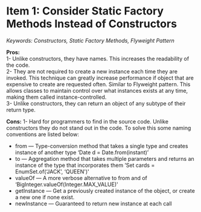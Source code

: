 # Item 1: Consider Static Factory Methods Instead of Constructors
*Keywords: Constructors, Static Factory Methods, Flyweight Pattern*

**Pros:**  
1- Unlike constructors, they have names. This increases the readability of the code.  
2- They are not required to create a new instance each time they are invoked. This technique can greatly increase performance if object that are expensive to create are requested often. Similar to Flyweight pattern. This allows classes to maintain control over what instances exists at any time, making them called instance-controlled.  
3- Unlike constructors, they can return an object of any subtype of their return type.  

**Cons:**
1- Hard for programmers to find in the source code. Unlike constructors they do not stand out in the code. To solve this some naming conventions are listed below:
* from — Type-conversion method that takes a single type and creates instance of another type ‘Date d = Date.from(instant)’
* to — Aggregation method that takes multiple parameters and returns an instance of the type that incorporates them ’Set<Rank> cards = EnumSet.of(‘JACK’, ‘QUEEN')'
* valueOf — A more verbose alternative to from and of ‘BigInteger.valueOf(Integer.MAX_VALUE)'
* getInstance — Get a previously created instance of the object, or create a new one if none exist.
* newInstance — Guaranteed to return new instance at each call
